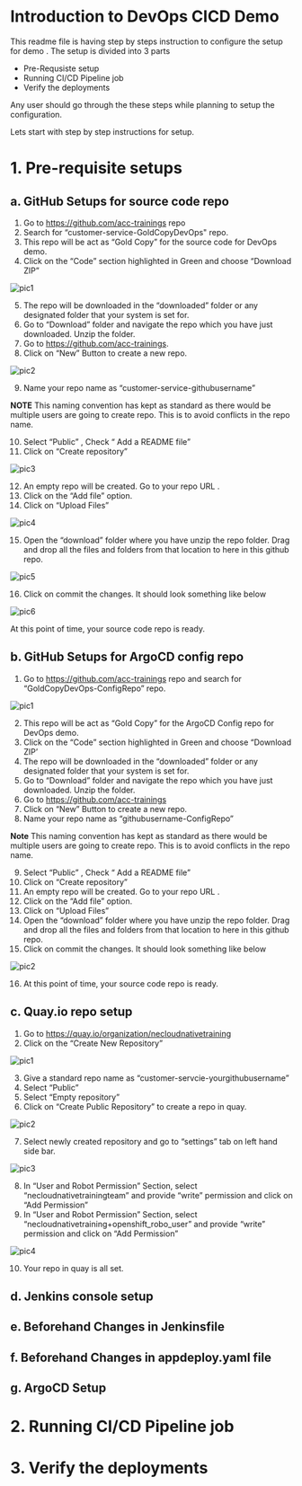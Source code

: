 # Introduction to DevOps CICD Demo
This readme file is having step by steps instruction to configure the setup for demo . The setup is divided into 3 parts 
* Pre-Requsiste setup
* Running CI/CD Pipeline job
* Verify the deployments

Any user should go through the these steps while planning to setup the configuration.

Lets start with step by step instructions for setup.

# 1.	Pre-requisite setups 

## a. GitHub Setups for source code repo
1.	Go to https://github.com/acc-trainings repo 
2.	Search for “customer-service-GoldCopyDevOps" repo.
3.	This repo will be act as “Gold Copy” for the source code for DevOps demo.
4.	Click on the “Code” section highlighted in Green and choose “Download ZIP”


![pic1](https://github.com/acc-trainings/customer-api/blob/5.DevOps-CICD/1.Github_SourceCode_Setup/pic1.png)


5.	The repo will be downloaded in the “downloaded” folder or any designated folder that your system is set for.
6.	Go to “Download” folder and navigate the repo which you have just downloaded. Unzip the folder.
7.	 Go to https://github.com/acc-trainings.
8.	Click on “New” Button to create a new repo.

![pic2](https://github.com/acc-trainings/customer-api/blob/5.DevOps-CICD/1.Github_SourceCode_Setup/pic2.png)

9.	Name your repo name as “customer-service-githubusername”

**NOTE** This naming convention has kept as standard as there would be multiple users are going to create repo. This is to avoid conflicts in the repo name. 

10.	Select “Public” , Check “ Add a README file”
11.	Click on “Create repository”

![pic3](https://github.com/acc-trainings/customer-api/blob/5.DevOps-CICD/1.Github_SourceCode_Setup/pic3.png)

12.	An empty repo will be created. Go to your repo URL .
13.	Click on the “Add file” option.
14.	Click on “Upload Files”

![pic4](https://github.com/acc-trainings/customer-api/blob/5.DevOps-CICD/1.Github_SourceCode_Setup/pic4.png)


15.	Open the “download” folder where you have unzip the repo folder. Drag and drop all the files and folders from that location to here in this github repo.


![pic5](https://github.com/acc-trainings/customer-api/blob/5.DevOps-CICD/1.Github_SourceCode_Setup/pic5.png)



16.	Click on commit the changes. It should look something like below 


![pic6](https://github.com/acc-trainings/customer-api/blob/5.DevOps-CICD/1.Github_SourceCode_Setup/pic6.png)


At this point of time, your source code repo is ready.


## b.	GitHub Setups for ArgoCD config repo

1.	Go to https://github.com/acc-trainings repo and search for “GoldCopyDevOps-ConfigRepo” repo.


![pic1](https://github.com/acc-trainings/customer-api/blob/5.DevOps-CICD/2.Github_ConfigRepo_Setup/pic1.png)

2.	This repo will be act as “Gold Copy” for the ArgoCD Config repo for DevOps demo.
3.	Click on the “Code” section highlighted in Green and choose “Download ZIP’
4.	The repo will be downloaded in the “downloaded” folder or any designated folder that your system is set for.
5.	Go to “Download” folder and navigate the repo which you have just downloaded. Unzip the folder.
6.	Go to https://github.com/acc-trainings
7.	Click on “New” Button to create a new repo.
8.	Name your repo name as “githubusername-ConfigRepo”

**Note** This naming convention has kept as standard as there would be multiple users are going to create repo. This is to avoid conflicts in the repo name. 

9.	Select “Public” , Check “ Add a README file”
10.	Click on “Create repository”
11.	An empty repo will be created. Go to your repo URL .
12.	Click on the “Add file” option.
13.	Click on “Upload Files”
14.	Open the “download” folder where you have unzip the repo folder. Drag and drop all the files and folders from that location to here in this github repo.
15.	Click on commit the changes. It should look something like below 

![pic2](https://github.com/acc-trainings/customer-api/blob/5.DevOps-CICD/2.Github_ConfigRepo_Setup/pic2.png)

16.	 At this point of time, your source code repo is ready.


## c.	Quay.io repo setup

1.	Go to https://quay.io/organization/necloudnativetraining
2.	Click on the “Create New Repository”  

![pic1](https://github.com/acc-trainings/customer-api/blob/5.DevOps-CICD/3.quay_setup/Pic1.png)

3.	Give a standard repo name as “customer-servcie-yourgithubusername”
4.	Select “Public”
5.	Select “Empty repository”
6.	Click on “Create Public Repository” to create a repo in quay.

![pic2](https://github.com/acc-trainings/customer-api/blob/5.DevOps-CICD/3.quay_setup/pic2.png)

7.	Select newly created repository and go to “settings” tab on left hand side bar.

![pic3](https://github.com/acc-trainings/customer-api/blob/5.DevOps-CICD/3.quay_setup/pic3.png)

8.	In “User and Robot Permission” Section, select “necloudnativetrainingteam” and provide “write” permission and click on “Add Permission”
9.	In “User and Robot Permission” Section, select “necloudnativetraining+openshift_robo_user” and provide “write” permission and click on “Add Permission”

![pic4](https://github.com/acc-trainings/customer-api/blob/5.DevOps-CICD/3.quay_setup/pic4.png)

10.	Your repo in quay is all set.

## d.	Jenkins console setup
## e.	Beforehand Changes in Jenkinsfile
## f.	Beforehand Changes in appdeploy.yaml file
## g.	ArgoCD Setup

# 2.	Running CI/CD Pipeline job
# 3.	Verify the deployments
